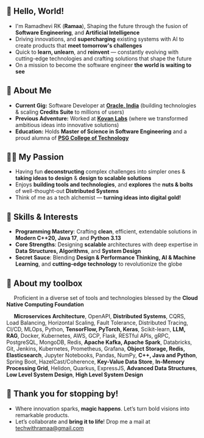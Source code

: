 ## 🐼 Hello, World! 

- I'm Ramadhevi RK (**Ramaa**), Shaping the future through the fusion of **Software Engineering**, and **Artificial Intelligence**
- Driving innovations, and **supercharging** existing systems with AI to create products that **meet tomorrow's challenges**
- Quick to **learn, unlearn**, and **reinvent** — constantly evolving with cutting-edge technologies and crafting solutions that shape the future
- On a mission to become the software engineer **the world is waiting to see**

## 🥑 About Me

- **Current Gig:** Software Developer at **[Oracle, India](https://oracle.com)** (building technologies & scaling **Credits Suite** to millions of users)
- **Previous Adventure:** Worked at **[Kovan Labs](https://kovanlabs.com)** (where we transformed ambitious ideas into innovative solutions)  
- **Education:** Holds **Master of Science in Software Engineering** and a proud alumna of **[PSG College of Technology](https://www.psgtech.edu/index1.php)**

## 🏄‍♀️ My Passion

- Having fun **deconstructing** complex challenges into simpler ones & **taking ideas to design** & **design to scalable solutions**
- Enjoys **building tools and technologies**, and **explores** the **nuts & bolts** of well-thought-out **Distributed Systems**
- Think of me as a tech alchemist — **turning ideas into digital gold!**

## 🌸 Skills & Interests

- **Programming Mastery**: Crafting **clean**, efficient, extendable solutions in **Modern C++20, Java 17**, and **Python 3.13**
- **Core Strengths**: Designing **scalable** architectures with deep expertise in **Data Structures, Algorithms**, and **System Design**
- **Secret Sauce**: Blending **Design & Performance Thinking, AI & Machine Learning**, and **cutting-edge technology** to revolutionize the globe

## 💼 About my toolbox

&nbsp;&nbsp;&nbsp;&nbsp; Proficient in a diverse set of tools and technologies blessed by the **Cloud Native Computing Foundation**

&nbsp;&nbsp;&nbsp;&nbsp; **Microservices Architecture**, OpenAPI, **Distributed Systems**, CQRS, Load Balancing, Horizontal Scaling, Fault Tolerance, Distributed Tracing, CI/CD, MLOps, Python, **TensorFlow, PyTorch, Keras**, Scikit-learn, **LLM, RAG**, Docker, Kubernetes, AWS, GCP, Flask, RESTful APIs, gRPC, PostgreSQL, MongoDB, Redis, **Apache Kafka, Apache Spark**, Databricks, Git, Jenkins, Kubernetes, Prometheus, Grafana, **Object Storage, Redis, Elasticsearch**, Jupyter Notebooks, Pandas, NumPy, **C++, Java and Python**, Spring Boot, HazelCast/Coherence, **Key-Value Data Store**, **In-Memory Processing Grid**, Helidon, Quarkus, ExpressJS, **Advanced Data Structures**, **Low Level System Design**, **High Level System Design**

## 🚀 Thank you for stopping by!
- Where innovation sparks, **magic happens**. Let’s turn bold visions into remarkable products. 
- Let’s collaborate and **bring it to life**! Drop me a mail at [techwithramaa@gmail.com](mailto:TechWithRamaa@example.com)

